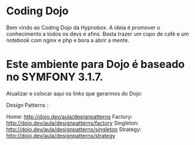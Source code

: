 Coding Dojo
========================

Bem vindo ao Coding Dojo da Hypnobox. A ideia é promover o conhecimento a todos os devs e afins.
Basta trazer um copo de café e um notebook com nginx e php e bora a abrir a mente.

Este ambiente para Dojo é baseado no SYMFONY 3.1.7.
====================================================

Atualizar e colocar aqui os links que gerarmos do Dojo:

Design Patterns : 

Home: http://dojo.dev/aula/designpatterns
Factory: http://dojo.dev/aula/designpatterns/factory
Singleton: http://dojo.dev/aula/designpatterns/singleton
Strategy: http://dojo.dev/aula/designpatterns/strategy

